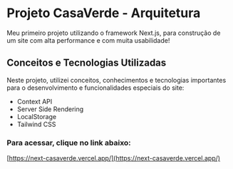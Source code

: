 # Projeto CasaVerde - Arquitetura

Meu primeiro projeto utilizando o framework Next.js, para construção de um site com alta performance e com muita usabilidade!

## Conceitos e Tecnologias Utilizadas

Neste projeto, utilizei conceitos, conhecimentos e tecnologias importantes para o desenvolvimento e funcionalidades especiais do site:

- Context API
- Server Side Rendering
- LocalStorage
- Tailwind CSS

### Para acessar, clique no link abaixo:

[https://next-casaverde.vercel.app/](https://next-casaverde.vercel.app/)
